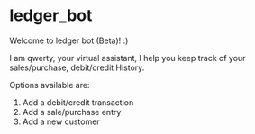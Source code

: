 # ledger_bot
Welcome to ledger bot (Beta)! :) 

I am qwerty, your virtual assistant, I help you keep track of your sales/purchase, debit/credit History. 


Options available are:
1. Add a debit/credit transaction
2. Add a sale/purchase entry
3. Add a new customer
